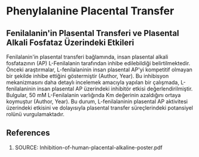 # Phenylalanine Placental Transfer

## Fenilalanin'in Plasental Transferi ve Plasental Alkali Fosfataz Üzerindeki Etkileri

Fenilalanin'in plasental transferi bağlamında, insan plasental alkali fosfatazının (AP) L-Fenilalanin tarafından inhibe edilebildiği belirtilmektedir. Önceki araştırmalar, L-fenilalaninin insan plasental AP'yi kompetitif olmayan bir şekilde inhibe ettiğini göstermiştir (Author, Year). Bu inhibisyon mekanizmasını daha detaylı incelemek amacıyla yapılan bir çalışmada, L-fenilalaninin insan plasental AP üzerindeki inhibitör etkisi değerlendirilmiştir. Bulgular, 50 mM L-Fenilalanin varlığında Km değerinin azaldığını ortaya koymuştur (Author, Year). Bu durum, L-fenilalaninin plasental AP aktivitesi üzerindeki etkisini ve dolayısıyla plasental transfer süreçlerindeki potansiyel rolünü vurgulamaktadır.


## References

1. SOURCE: Inhibition-of-human-placental-alkaline-poster.pdf
